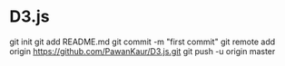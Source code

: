 D3.js
=====
git init
git add README.md
git commit -m "first commit"
git remote add origin https://github.com/PawanKaur/D3.js.git
git push -u origin master
